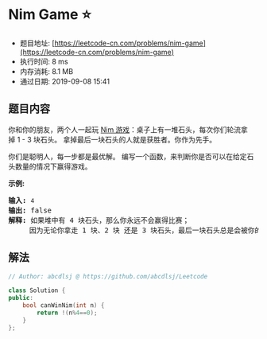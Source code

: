# Nim Game :star:
- 题目地址: [https://leetcode-cn.com/problems/nim-game](https://leetcode-cn.com/problems/nim-game)
- 执行时间: 8 ms 
- 内存消耗: 8.1 MB
- 通过日期: 2019-09-08 15:41

## 题目内容
<p>你和你的朋友，两个人一起玩 <a href="https://baike.baidu.com/item/Nim游戏/6737105" target="_blank">Nim 游戏</a>：桌子上有一堆石头，每次你们轮流拿掉 1 - 3 块石头。 拿掉最后一块石头的人就是获胜者。你作为先手。</p>

<p>你们是聪明人，每一步都是最优解。 编写一个函数，来判断你是否可以在给定石头数量的情况下赢得游戏。</p>

<p><strong>示例:</strong></p>

<pre><strong>输入:</strong> <code>4</code>
<strong>输出:</strong> false 
<strong>解释: </strong>如果堆中有 4 块石头，那么你永远不会赢得比赛；
     因为无论你拿走 1 块、2 块 还是 3 块石头，最后一块石头总是会被你的朋友拿走。
</pre>


## 解法
```cpp
// Author: abcdlsj @ https://github.com/abcdlsj/Leetcode

class Solution {
public:
    bool canWinNim(int n) {
        return !(n%4==0);
    }
};

```